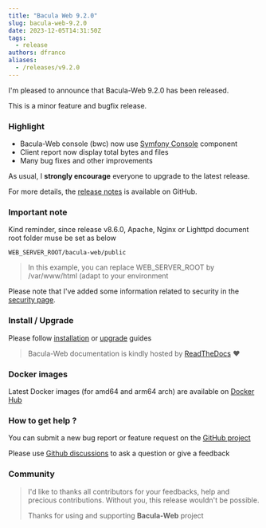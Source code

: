 ```yaml
---
title: "Bacula Web 9.2.0"
slug: bacula-web-9.2.0
date: 2023-12-05T14:31:50Z
tags:
  - release
authors: dfranco
aliases:
  - /releases/v9.2.0
---
```


I'm pleased to announce that Bacula-Web 9.2.0 has been released.

<!-- truncate -->

This is a minor feature and bugfix release.

### Highlight

- Bacula-Web console (bwc) now use [Symfony Console](https://symfony.com/doc/current/components/console.html) component
- Client report now display total bytes and files
- Many bug fixes and other improvements

As usual, I **strongly encourage** everyone to upgrade to the latest release.

For more details, the [release notes](https://github.com/bacula-web/bacula-web/releases/tag/v9.2.0) is available on GitHub.

### Important note

Kind reminder, since release v8.6.0, Apache, Nginx or Lighttpd document root folder muse be set as below

``` shell
WEB_SERVER_ROOT/bacula-web/public
```

> In this example, you can replace WEB_SERVER_ROOT by /var/www/html (adapt to your environment

Please note that I've added some information related to security in the [security page](/security/).

### Install / Upgrade

Please follow [installation](https://docs.bacula-web.org/en/latest/02_install/index.html) or [upgrade](https://docs.bacula-web.org/en/latest/02_install/upgrade.html) guides

> Bacula-Web documentation is kindly hosted by [ReadTheDocs](https://readthedocs.org/) :heart:

### Docker images

Latest Docker images (for amd64 and arm64 arch) are available on [Docker Hub](https://hub.docker.com/r/baculaweb/bacula-web)

### How to get help ?

You can submit a new bug report or feature request on the [GitHub project](https://github.com/bacula-web/bacula-web/issues)

Please use [Github discussions](https://github.com/bacula-web/bacula-web/discussions) to ask a question
or give a feedback

### Community

> I'd like to thanks all contributors for your feedbacks, help and precious contributions.
> Without you, this release wouldn't be possible.
>
> Thanks for using and supporting **Bacula-Web** project
